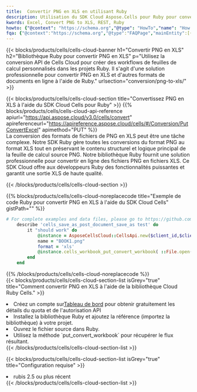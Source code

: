 ```yaml
---
title:  Convertir PNG en XLS en utilisant Ruby
description: Utilisation du SDK Cloud Aspose.Cells pour Ruby pour convertir un fichier au format PNG en fichier au format XLS.
kwords: Excel, Convert PNG to XLS, REST, Ruby
howto: {"@context": "https://schema.org","@type": "HowTo","name": "How to convert PNG to XLS using the Cells Cloud Ruby library.","description": "How to convert PNG to XLS using the Cells Cloud Ruby library.","image": {"@type": "ImageObject"},"url": "/ruby/conversion/png-to-xls/","step": [{ "@type": "HowToStep","name": "How to convert PNG to XLS using the Cells Cloud Ruby library. step 1", "image": {"@type": "ImageObject",},"url": "/ruby/conversion/png-to-xls/","text": "Register an account at <a href='https://dashboard.aspose.cloud/'>Dashboard</a> to get free API quota & authorization details",},{ "@type": "HowToStep","name": "How to convert PNG to XLS using the Cells Cloud Ruby library. step 1", "image": {"@type": "ImageObject",},"url": "/ruby/conversion/png-to-xls/","text": "Install Ruby library and add the reference (import the library) to your project.",},{ "@type": "HowToStep","name": "How to convert PNG to XLS using the Cells Cloud Ruby library. step 1", "image": {"@type": "ImageObject",},"url": "/ruby/conversion/png-to-xls/","text": "Open the source file in Ruby.",},{ "@type": "HowToStep","name": "How to convert PNG to XLS using the Cells Cloud Ruby library. step 1", "image": {"@type": "ImageObject",},"url": "/ruby/conversion/png-to-xls/","text": "Use the `put_convert_workbook` method to retrieve the resulting stream.",}, ],"supply": {"@type": "HowToSupply","name": "document"},"tool": [{"@type": "HowToTool","name": "RubyMine, Visual Studio Code, Aptana Studio, NetBeans"},{"@type": "HowToTool","name": "Aspose Cells"}],"totalTime": "PT6M"}
fqa: {"@context":"https://schema.org","@type":"FAQPage","mainEntity":[{"@type":"Question","name":"Why convert file formats in C# using REST API?","acceptedAnswer":{"@type":"Answer","text":"Documents are encoded in many ways, and some files may be incompatible with the software you use. To open and read such files, just convert them to appropriate file formats.<br/><ol><li>Install .NET SDK and add the reference (import the library) to your project.</li><li>Open the source file in C# using REST API.</li><li>Call the PutConvertWorkbookRequest() method, passing an output filename with required extension.</li><li>Get the result of conversion as a separate file.</li></ol>"}},{"@type":"Question","name":"What file formats can I convert with your C# library?","acceptedAnswer":{"@type":"Answer","text":"We support a variety of file formats for conversion using .NET library, including XLSX, Excel, xls , PDF, CSV, HTML, Markdown, XML, PNG, JPG, TIFF, Json, TXT and many more."}},{"@type":"Question","name":"What is the maximum allowed file size for conversion using this .NET library?","acceptedAnswer":{"@type":"Answer","text":"There are no file size limits for format conversions using .NET library."}}]}
---
```

{{< blocks/products/cells/cells-cloud-banner h1="Convertir PNG en XLS" h2="Bibliothèque Ruby pour convertir PNG en XLS" p="Utilisez la conversion API de Cells Cloud pour créer des workflows de feuilles de calcul personnalisés dans les projets Ruby. Il s\'agit d\'une solution professionnelle pour convertir PNG en XLS et d\'autres formats de documents en ligne à l\'aide de Ruby." urlsection="conversion/png-to-xls/" >}}

{{< blocks/products/cells/cells-cloud-section title="Convertissez PNG en XLS à l\'aide du SDK Cloud Cells pour Ruby" >}}
{{% blocks/products/cells/cells-cloud-api-reference apiurl="https://api.aspose.cloud/v3.0/cells/convert" apireferenceurl="https://apireference.aspose.cloud/cells/#/Conversion/PutConvertExcel" apimethod="PUT" %}}
<br/>
La conversion des formats de fichiers de PNG en XLS peut être une tâche complexe. Notre SDK Ruby gère toutes les conversions du format PNG au format XLS tout en préservant le contenu structurel et logique principal de la feuille de calcul source PNG. Notre bibliothèque Ruby fournit une solution professionnelle pour convertir en ligne des fichiers PNG en fichiers XLS. Ce SDK Cloud offre aux développeurs Ruby des fonctionnalités puissantes et garantit une sortie XLS de haute qualité.

{{< /blocks/products/cells/cells-cloud-section >}}

{{% blocks/products/cells/cells-cloud-noreplacecode title="Exemple de code Ruby pour convertir PNG en XLS à l\'aide du SDK Cloud Cells" gistPath="" %}}
 
```ruby
# For complete examples and data files, please go to https://github.com/aspose-cells-cloud/aspose-cells-cloud-ruby/
    describe 'cells_save_as_post_document_save_as test' do
        it "should work" do
            @instance = AsposeCellsCloud::CellsApi.new($client_id,$client_secret,"v3.0","https://api.aspose.cloud/")
            name = "BOOK1.png"
            format = 'xls'
            @instance.cells_workbook_put_convert_workbook( ::File.open(File.expand_path("data/"+name),"r")  {|io| io.read(io.size) },{:format=>format})     
        end
    end
```
 
{{% /blocks/products/cells/cells-cloud-noreplacecode %}}
<br/>
{{< blocks/products/cells/cells-cloud-section-list isGrey="true" title="Comment convertir PNG en XLS à l\'aide de la bibliothèque Cloud Ruby Cells." >}}
<li> Créez un compte sur<a href="https://dashboard.aspose.cloud/">Tableau de bord</a> pour obtenir gratuitement les détails du quota et de l'autorisation API</li>
<li>Installez la bibliothèque Ruby et ajoutez la référence (importez la bibliothèque) à votre projet.</li>
<li>Ouvrez le fichier source dans Ruby.</li>
<li>Utilisez la méthode `put_convert_workbook` pour récupérer le flux résultant.</li>
{{< /blocks/products/cells/cells-cloud-section-list >}}

{{< blocks/products/cells/cells-cloud-section-list isGrey="true" title="Configuration requise" >}}
<li>rubis 2.5 ou plus récent</li>
{{< /blocks/products/cells/cells-cloud-section-list >}}
